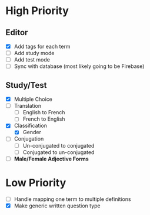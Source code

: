 # High Priority

## Editor

- [x] Add tags for each term
- [ ] Add study mode
- [ ] Add test mode
- [ ] Sync with database (most likely going to be Firebase)

## Study/Test

- [x] Multiple Choice
- [ ] Translation
  - [ ] English to French
  - [ ] French to English
- [x] Classification
  - [x] Gender
- [ ] Conjugation
  - [ ] Un-conjugated to conjugated
  - [ ] Conjugated to un-conjugated
- [ ] **Male/Female Adjective Forms**

# Low Priority

- [ ] Handle mapping one term to multiple definitions
- [x] Make generic written question type
